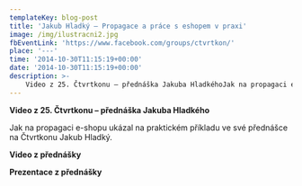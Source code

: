 ```yaml
---
templateKey: blog-post
title: 'Jakub Hladký – Propagace a práce s eshopem v praxi'
image: /img/ilustracni2.jpg
fbEventLink: 'https://www.facebook.com/groups/ctvrtkon/'
place: '---'
time: '2014-10-30T11:15:19+00:00'
date: '2014-10-30T11:15:19+00:00'
description: >-
    Video z 25. Čtvrtkonu – přednáška Jakuba HladkéhoJak na propagaci e-shopu ukázal na praktickém příkladu ve své přednášce na Čtvrtkonu Jakub Hladký.Video z přednáškyPrezentace z přednášky...
---
```

**Video z 25. Čtvrtkonu – přednáška Jakuba Hladkého**

Jak na propagaci e-shopu ukázal na praktickém příkladu ve své přednášce na Čtvrtkonu Jakub Hladký.

**Video z přednášky**

**Prezentace z přednášky**